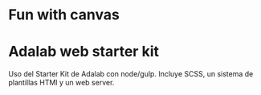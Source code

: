 # Fun with canvas

# Adalab web starter kit
Uso del Starter Kit de Adalab con node/gulp.
Incluye SCSS, un sistema de plantillas HTMl y un web server.

